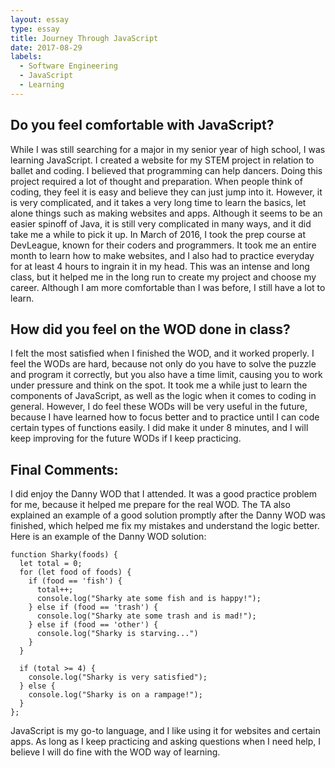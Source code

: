```yaml
---
layout: essay
type: essay
title: Journey Through JavaScript
date: 2017-08-29
labels:
  - Software Engineering
  - JavaScript
  - Learning
---
```


## Do you feel comfortable with JavaScript?

While I was still searching for a major in my senior year of high school, I was learning JavaScript.  I created a website for my STEM project in relation to ballet and coding.  I believed that programming can help dancers. Doing this project required a lot of thought and preparation.  When people think of coding, they feel it is easy and believe they can just jump into it.  However, it is very complicated, and it takes a very long time to learn the basics, let alone things such as making websites and apps. Although it seems to be an easier spinoff of Java, it is still very complicated in many ways, and it did take me a while to pick it up.  In March of 2016, I took the prep course at DevLeague, known for their coders and programmers.  It took me an entire month to learn how to make websites, and I also had to practice everyday for at least 4 hours to ingrain it in my head.  This was an intense and long class, but it helped me in the long run to create my project and choose my career.  Although I am more comfortable than I was before, I still have a lot to learn.

## How did you feel on the WOD done in class?

I felt the most satisfied when I finished the WOD, and it worked properly.  I feel the WODs are hard, because not only do you have to solve the puzzle and program it correctly, but you also have a time limit, causing you to work under pressure and think on the spot.  It took me a while just to learn the components of JavaScript, as well as the logic when it comes to coding in general.  However, I do feel these WODs will be very useful in the future, because I have learned how to focus better and to practice until I can code certain types of functions easily.  I did make it under 8 minutes, and I will keep improving for the future WODs if I keep practicing.

## Final Comments:

I did enjoy the Danny WOD that I attended.  It was a good practice problem for me, because it helped me prepare for the real WOD.  The TA also explained an example of a good solution promptly after the Danny WOD was finished, which helped me fix my mistakes and understand the logic better. Here is an example of the Danny WOD solution:

```
function Sharky(foods) {
  let total = 0;
  for (let food of foods) {
    if (food == 'fish') {
      total++;
      console.log("Sharky ate some fish and is happy!");
    } else if (food == 'trash') {
      console.log("Sharky ate some trash and is mad!");
    } else if (food == 'other') {
      console.log("Sharky is starving...")
    }
  }

  if (total >= 4) {
    console.log("Sharky is very satisfied");
  } else {
    console.log("Sharky is on a rampage!");
  }
};
```

JavaScript is my go-to language, and I like using it for websites and certain apps.  As long as I keep practicing and asking questions when I need help, I believe I will do fine with the WOD way of learning.
